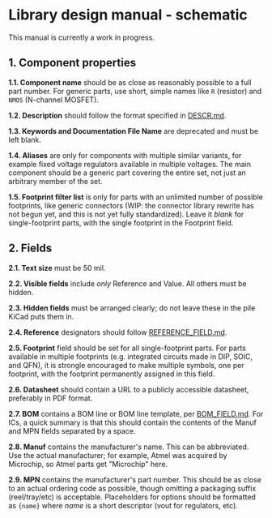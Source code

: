 # Library design manual - schematic

This manual is currently a work in progress.

## 1. Component properties

**1.1. Component name** should be as close as reasonably possible to a full
part number. For generic parts, use short, simple names like `R` (resistor)
and `NMOS` (N-channel MOSFET).

**1.2. Description** should follow the format specified in [DESCR.md](DESCR.md).

**1.3. Keywords and Documentation File Name** are deprecated and must be
left blank.

**1.4. Aliases** are only for components with multiple similar variants, for
example fixed voltage regulators available in multiple voltages. The main
component should be a generic part covering the entire set, not just an
arbitrary member of the set.

**1.5. Footprint filter list** is only for parts with an unlimited number
of possible footprints, like generic connectors (WIP: the connector library
rewrite has not begun yet, and this is not yet fully standardized). Leave it
*blank* for single-footprint parts, with the single footprint in the Footprint
field.

## 2. Fields

**2.1. Text size** must be 50 mil.

**2.2. Visible fields** include *only* Reference and Value. All others must be
hidden.

**2.3. Hidden fields** must be arranged clearly; do not leave these in the pile
KiCad puts them in.

**2.4. Reference** designators should follow
[REFERENCE\_FIELD.md](REFERENCE_FIELD.md).

**2.5. Footprint** field should be set for all single-footprint parts. For parts
available in multiple footprints (e.g. integrated circuits made in DIP, SOIC,
and QFN), it is strongle encouraged to make multiple symbols, one per footprint,
with the footprint permanently assigned in this field.

**2.6. Datasheet** should contain a URL to a publicly accessible datasheet,
preferably in PDF format.

**2.7. BOM** contains a BOM line or BOM line template, per
[BOM\_FIELD.md](BOM_FIELD.md). For ICs, a quick summary is that this should
contain the contents of the Manuf and MPN fields separated by a space.

**2.8. Manuf** contains the manufacturer's name. This can be abbreviated.
Use the actual manufacturer; for example, Atmel was acquired by Microchip, so
Atmel parts get "Microchip" here.

**2.9. MPN** contains the manufacturer's part number. This should be as close
to an actual ordering code as possible, though omitting a packaging suffix
(reel/tray/etc) is acceptable. Placeholders for options should be formatted
as `{name}` where *name* is a short descriptor (vout for regulators, etc).
